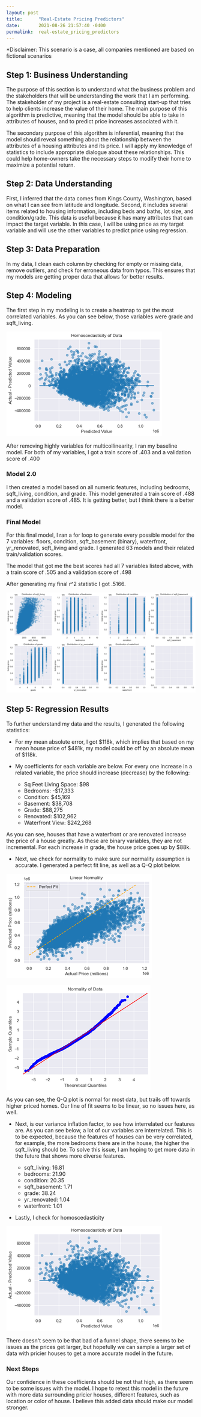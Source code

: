 ```yaml
---
layout: post
title:      "Real-Estate Pricing Predictors"
date:       2021-08-26 21:57:40 -0400
permalink:  real-estate_pricing_predictors
---
```



*Disclaimer: This scenario is a case, all companies mentioned are based on fictional scenarios


## Step 1: Business Understanding

The purpose of this section is to understand what the business problem and the stakeholders that will be 
understanding the work that I am performing. The stakeholder of my project is a real-estate consulting start-up that tries to help clients increase the value of their home. The main purpose of this algorithm is predictive, meaning that the model should be able to take in attributes of houses, and to predict price increases associated with it.

The secondary purpose of this algorithm is inferential, meaning that the model should reveal something about the relationship between the attributes of a housing attributes and its price. I will apply my knowledge of statistics to include appropriate dialogue about these relationships. This could help home-owners take the necessary steps to modify their home to maximize a potential return.

## Step 2: Data Understanding

First, I inferred that the data comes from Kings County, Washington, based on what I can see from latitude and longitude. Second, it includes several items related to housing information, including beds and baths, lot size, and condition/grade. This data is useful because it has many attributes that can impact the target variable. In this case, I will be using price as my target variable and will use the other variables to predict price using regression.

## Step 3: Data Preparation

In my data, I clean each column by checking for empty or missing data, remove outliers, and check for erroneous data from typos. This ensures that my models are getting proper data that allows for better results.

## Step 4: Modeling

The first step in my modeling is to create a heatmap to get the most correlated variables. As you can see below, those variables were grade and sqft_living.

![Image1](https://github.com/justingrisanti/dsc-phase-2-project/blob/main/Visualizations/Homoscedasticity.png)

After removing highly variables for multicollinearity, I ran my baseline model. For both of my variables, I got a train score of .403 and a validation score of .400

### Model 2.0

I then created a model based on all numeric features, including bedrooms, sqft_living, condition, and grade. This model generated a train score of .488 and a validation score of .485. It is getting better, but I think there is a better model.

### Final Model

For this final model, I ran a for loop to generate every possible model for the 7 variables: floors, condition, sqft_basement (binary), waterfront, yr_renovated, sqft_living and grade. I generated 63 models and their related train/validation scores.

The model that got me the best scores had all 7 variables listed above, with a train score of .505 and a validation score of .498

After generating my final r^2 statistic I got .5166.

![Image2](https://github.com/justingrisanti/dsc-phase-2-project/blob/main/Visualizations/features.png)

## Step 5: Regression Results

To further understand my data and the results, I generated the following statistics:

* For my mean absolute error, I got $118k, which implies that based on my mean house price of $481k, my model could be off by an absolute mean of $118k.

* My coefficients for each variable are below. For every one increase in a related variable, the price should increase (decrease) by the following:

    * Sq Feet Living Space: $98
    * Bedrooms: -$17,333
    * Condition: $45,169
    * Basement: $38,708
    * Grade: $88,275 
    * Renovated: $102,962
    * Waterfront View: $242,268


As you can see, houses that have a waterfront or are renovated increase the price of a house greatly. As these are binary variables, they are not incremental. For each increase in grade, the house price goes up by $88k.

* Next, we check for normality to make sure our normality assumption is accurate. I generated a perfect fit line, as well as a Q-Q plot below.

![Image3](https://github.com/justingrisanti/dsc-phase-2-project/blob/main/Visualizations/Linearity.png)

![Image4](https://github.com/justingrisanti/dsc-phase-2-project/blob/main/Visualizations/Normality.png)

As you can see, the Q-Q plot is normal for most data, but trails off towards higher priced homes. Our line of fit seems to be linear, so no issues here, as well.

* Next, is our variance inflation factor, to see how interrelated our features are. As you can see below, a lot of our variables are interrelated. This is to be expected, because the features of houses can be very correlated, for example, the more bedrooms there are in the house, the higher the sqft_living should be. To solve this issue, I am hoping to get more data in the future that shows more diverse features.

    * sqft_living: 16.81
    * bedrooms: 21.90
    * condition: 20.35
    * sqft_basement: 1.71
    * grade: 38.24
    * yr_renovated: 1.04
    * waterfront: 1.01

* Lastly, I check for homoscedasticity

![Image5](https://github.com/justingrisanti/dsc-phase-2-project/blob/main/Visualizations/Homoscedasticity.png)

There doesn't seem to be that bad of a funnel shape, there seems to be issues as the prices get larger, but hopefully we can sample a larger set of data with pricier houses to get a more accurate model in the future.

### Next Steps

Our confidence in these coefficients should be not that high, as there seem to be some issues with the model. I hope to retest this model in the future with more data surrounding pricier houses, different features, such as location or color of house. I believe this added data should make our model stronger.
